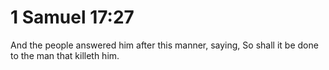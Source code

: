 # 1 Samuel 17:27

And the people answered him after this manner, saying, So shall it be done to the man that killeth him.